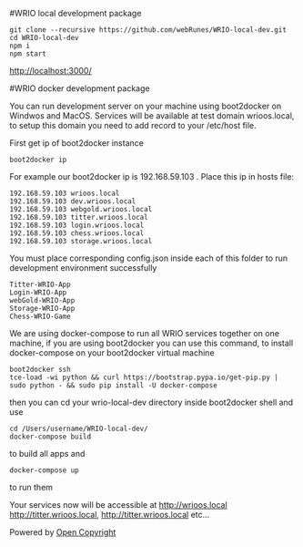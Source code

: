 #WRIO local development package
```
git clone --recursive https://github.com/webRunes/WRIO-local-dev.git
cd WRIO-local-dev
npm i
npm start
```
[http://localhost:3000/](http://localhost:3000/)


#WRIO docker development package

You can run development server on your machine using boot2docker on Windwos and MacOS. Services will be available at test domain wrioos.local,
to setup this domain you need to add record to your /etc/host file.

First get ip of boot2docker instance

```
boot2docker ip
```

For example our boot2docker ip is 192.168.59.103 . Place this ip in hosts file:

```
192.168.59.103 wrioos.local
192.168.59.103 dev.wrioos.local
192.168.59.103 webgold.wrioos.local
192.168.59.103 titter.wrioos.local
192.168.59.103 login.wrioos.local
192.168.59.103 chess.wrioos.local
192.168.59.103 storage.wrioos.local
```

You must place corresponding config.json inside each of this folder to run development environment successfully

```
Titter-WRIO-App
Login-WRIO-App
webGold-WRIO-App
Storage-WRIO-App
Chess-WRIO-Game
```

We are using docker-compose to run all WRIO services together on one machine, if you are using boot2docker you can use this command, to install docker-compose on your boot2docker virtual machine

```
boot2docker ssh
tce-load -wi python && curl https://bootstrap.pypa.io/get-pip.py | sudo python - && sudo pip install -U docker-compose
```
then you can cd your wrio-local-dev directory inside boot2docker shell and use

```
cd /Users/username/WRIO-local-dev/
docker-compose build
```
to build all apps and

```
docker-compose up
```
to run them

Your services now will be accessible at http://wrioos.local http://titter.wrioos.local, http://titter.wrioos.local etc...

Powered by [Open Copyright](https://opencopyright.wrioos.com)
